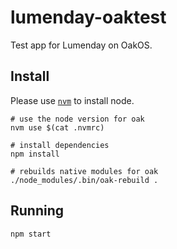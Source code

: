 # lumenday-oaktest

Test app for Lumenday on OakOS.

## Install

Please use [`nvm`](https://github.com/creationix/nvm#install-script) to install node.

```
# use the node version for oak
nvm use $(cat .nvmrc)

# install dependencies
npm install

# rebuilds native modules for oak
./node_modules/.bin/oak-rebuild .
```

## Running

```
npm start
```
